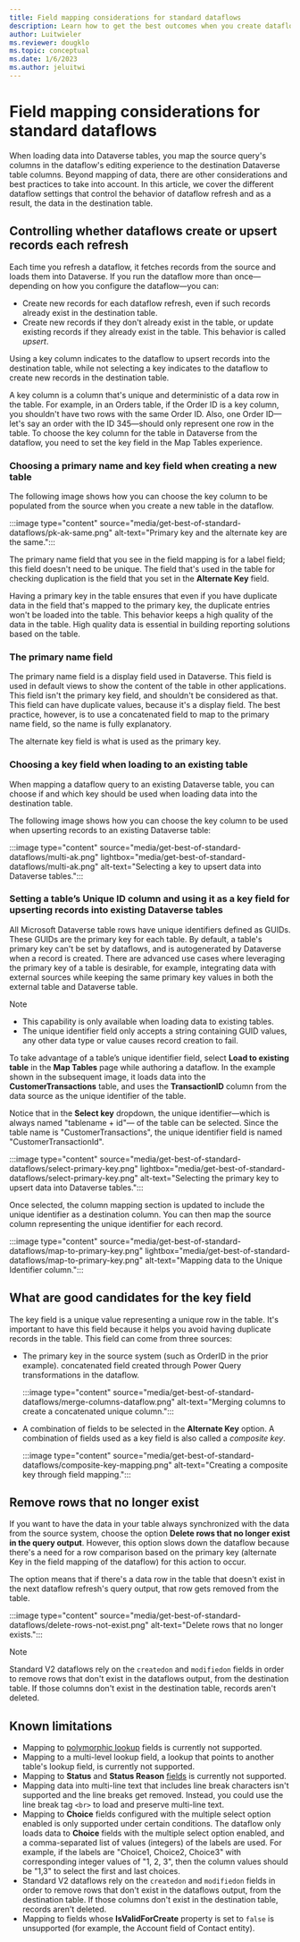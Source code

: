```yaml
---
title: Field mapping considerations for standard dataflows
description: Learn how to get the best outcomes when you create dataflows that write their output to Dataverse.
author: Luitwieler
ms.reviewer: dougklo
ms.topic: conceptual
ms.date: 1/6/2023
ms.author: jeluitwi
---
```


# Field mapping considerations for standard dataflows

When loading data into Dataverse tables, you map the source query's columns in the dataflow's editing experience to the destination Dataverse table columns. Beyond mapping of data, there are other considerations and best practices to take into account. In this article, we cover the different dataflow settings that control the behavior of dataflow refresh and as a result, the data in the destination table.

## Controlling whether dataflows create or upsert records each refresh

Each time you refresh a dataflow, it fetches records from the source and loads them into Dataverse. If you run the dataflow more than once&mdash;depending on how you configure the dataflow&mdash;you can:

* Create new records for each dataflow refresh, even if such records already exist in the destination table.
* Create new records if they don't already exist in the table, or update existing records if they already exist in the table. This behavior is called _upsert_.

Using a key column indicates to the dataflow to upsert records into the destination table, while not selecting a key indicates to the dataflow to create new records in the destination table.

A key column is a column that's unique and deterministic of a data row in the table. For example, in an Orders table, if the Order ID is a key column, you shouldn't have two rows with the same Order ID. Also, one Order ID&mdash;let's say an order with the ID 345&mdash;should only represent one row in the table. To choose the key column for the table in Dataverse from the dataflow, you need to set the key field in the Map Tables experience.

### Choosing a primary name and key field when creating a new table

The following image shows how you can choose the key column to be populated from the source when you create a new table in the dataflow.

:::image type="content" source="media/get-best-of-standard-dataflows/pk-ak-same.png" alt-text="Primary key and the alternate key are the same.":::

The primary name field that you see in the field mapping is for a label field; this field doesn't need to be unique. The field that's used in the table for checking duplication is the field that you set in the **Alternate Key** field.

Having a primary key in the table ensures that even if you have duplicate data in the field that's mapped to the primary key, the duplicate entries won't be loaded into the table. This behavior keeps a high quality of the data in the table. High quality data is essential in building reporting solutions based on the table.

### The primary name field

The primary name field is a display field used in Dataverse. This field is used in default views to show the content of the table in other applications. This field isn't the primary key field, and shouldn't be considered as that. This field can have duplicate values, because it's a display field. The best practice, however, is to use a concatenated field to map to the primary name field, so the name is fully explanatory.

The alternate key field is what is used as the primary key.

### Choosing a key field when loading to an existing table

When mapping a dataflow query to an existing Dataverse table, you can choose if and which key should be used when loading data into the destination table.

The following image shows how you can choose the key column to be used when upserting records to an existing Dataverse table:

:::image type="content" source="media/get-best-of-standard-dataflows/multi-ak.png" lightbox="media/get-best-of-standard-dataflows/multi-ak.png" alt-text="Selecting a key to upsert data into Dataverse tables.":::

### Setting a table’s Unique ID column and using it as a key field for upserting records into existing Dataverse tables

All Microsoft Dataverse table rows have unique identifiers defined as GUIDs. These GUIDs are the primary key for each table. By default, a table's primary key can't be set by dataflows, and is autogenerated by Dataverse when a record is created. There are advanced use cases where leveraging the primary key of a table is desirable, for example, integrating data with external sources while keeping the same primary key values in both the external table and Dataverse table.

> [!NOTE]
>
> * This capability is only available when loading data to existing tables.
> * The unique identifier field only accepts a string containing GUID values, any other data type or value causes record creation to fail.

To take advantage of a table’s unique identifier field, select **Load to existing table** in the **Map Tables** page while authoring a dataflow. In the example shown in the subsequent image, it loads data into the **CustomerTransactions** table, and uses the **TransactionID** column from the data source as the unique identifier of the table.

Notice that in the **Select key** dropdown, the unique identifier&mdash;which is always named "tablename + id"&mdash; of the table can be selected. Since the table name is "CustomerTransactions", the unique identifier field is named "CustomerTransactionId".

:::image type="content" source="media/get-best-of-standard-dataflows/select-primary-key.png" lightbox="media/get-best-of-standard-dataflows/select-primary-key.png" alt-text="Selecting the primary key to upsert data into Dataverse tables.":::

Once selected, the column mapping section is updated to include the unique identifier as a destination column. You can then map the source column representing the unique identifier for each record.

:::image type="content" source="media/get-best-of-standard-dataflows/map-to-primary-key.png" lightbox="media/get-best-of-standard-dataflows/map-to-primary-key.png" alt-text="Mapping data to the Unique Identifier column.":::

## What are good candidates for the key field

The key field is a unique value representing a unique row in the table. It's important to have this field because it helps you avoid having duplicate records in the table. This field can come from three sources:

* The primary key in the source system (such as OrderID in the prior example).
  concatenated field created through Power Query transformations in the dataflow.

  :::image type="content" source="media/get-best-of-standard-dataflows/merge-columns-dataflow.png" alt-text="Merging columns to create a concatenated unique column.":::

* A combination of fields to be selected in the **Alternate Key** option. A combination of fields used as a key field is also called a _composite key_.

  :::image type="content" source="media/get-best-of-standard-dataflows/composite-key-mapping.png" alt-text="Creating a composite key through field mapping.":::

## Remove rows that no longer exist

If you want to have the data in your table always synchronized with the data from the source system, choose the option **Delete rows that no longer exist in the query output**. However, this option slows down the dataflow because there's a need for a row comparison based on the primary key (alternate Key in the field mapping of the dataflow) for this action to occur.

The option means that if there's a data row in the table that doesn't exist in the next dataflow refresh's query output, that row gets removed from the table.

:::image type="content" source="media/get-best-of-standard-dataflows/delete-rows-not-exist.png" alt-text="Delete rows that no longer exists.":::

> [!NOTE]
> Standard V2 dataflows rely on the `createdon` and `modifiedon` fields in order to remove rows that don't exist in the dataflows output, from the destination table. If those columns don't exist in the destination table, records aren't deleted.

## Known limitations

* Mapping to [polymorphic lookup](/powerapps/maker/canvas-apps/working-with-references#polymorphic-lookups) fields is currently not supported.
* Mapping to a multi-level lookup field, a lookup that points to another table's lookup field, is currently not supported.
* Mapping to **Status** and **Status Reason** [fields](/powerapps/developer/data-platform/define-custom-state-model-transitions#what-is-the-state-model) is currently not supported.
* Mapping data into multi-line text that includes line break characters isn't supported and the line breaks get removed. Instead, you could use the line break tag `<br>` to load and preserve multi-line text.
* Mapping to **Choice** fields configured with the multiple select option enabled is only supported under certain conditions. The dataflow only loads data to **Choice** fields with the multiple select option enabled, and a comma-separated list of values (integers) of the labels are used. For example, if the labels are "Choice1, Choice2, Choice3" with corresponding integer values of "1, 2, 3", then the column values should be "1,3" to select the first and last choices.
* Standard V2 dataflows rely on the `createdon` and `modifiedon` fields in order to remove rows that don't exist in the dataflows output, from the destination table. If those columns don't exist in the destination table, records aren't deleted.
* Mapping to fields whose **IsValidForCreate** property is set to `false` is unsupported (for example, the Account field of Contact entity).
